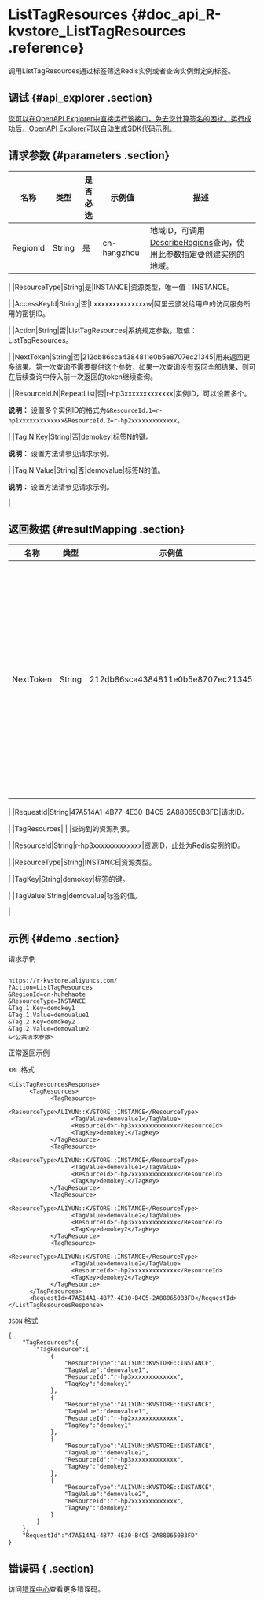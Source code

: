 # ListTagResources {#doc_api_R-kvstore_ListTagResources .reference}

调用ListTagResources通过标签筛选Redis实例或者查询实例绑定的标签。

## 调试 {#api_explorer .section}

[您可以在OpenAPI Explorer中直接运行该接口，免去您计算签名的困扰。运行成功后，OpenAPI Explorer可以自动生成SDK代码示例。](https://api.aliyun.com/#product=R-kvstore&api=ListTagResources&type=RPC&version=2015-01-01)

## 请求参数 {#parameters .section}

|名称|类型|是否必选|示例值|描述|
|--|--|----|---|--|
|RegionId|String|是|cn-hangzhou|地域ID，可调用[DescribeRegions](~~61012~~)查询，使用此参数指定要创建实例的地域。

 |
|ResourceType|String|是|INSTANCE|资源类型，唯一值：INSTANCE。

 |
|AccessKeyId|String|否|Lxxxxxxxxxxxxxxw|阿里云颁发给用户的访问服务所用的密钥ID。

 |
|Action|String|否|ListTagResources|系统规定参数，取值：ListTagResources。

 |
|NextToken|String|否|212db86sca4384811e0b5e8707ec21345|用来返回更多结果。第一次查询不需要提供这个参数，如果一次查询没有返回全部结果，则可在后续查询中传入前一次返回的token继续查询。

 |
|ResourceId.N|RepeatList|否|r-hp3xxxxxxxxxxxxx|实例ID，可以设置多个。

 **说明：** 设置多个实例ID的格式为`&ResourceId.1=r-hp1xxxxxxxxxxxxx&ResourceId.2=r-hp2xxxxxxxxxxxxx`。

 |
|Tag.N.Key|String|否|demokey|标签N的键。

 **说明：** 设置方法请参见请求示例。

 |
|Tag.N.Value|String|否|demovalue|标签N的值。

 **说明：** 设置方法请参见请求示例。

 |

## 返回数据 {#resultMapping .section}

|名称|类型|示例值|描述|
|--|--|---|--|
|NextToken|String|212db86sca4384811e0b5e8707ec21345|如果一次查询没有返回全部结果，则可在后续查询中传入前一次返回的token继续查询。

 |
|RequestId|String|47A514A1-4B77-4E30-B4C5-2A880650B3FD|请求ID。

 |
|TagResources| | |查询到的资源列表。

 |
|ResourceId|String|r-hp3xxxxxxxxxxxxx|资源ID，此处为Redis实例的ID。

 |
|ResourceType|String|INSTANCE|资源类型。

 |
|TagKey|String|demokey|标签的键。

 |
|TagValue|String|demovalue|标签的值。

 |

## 示例 {#demo .section}

请求示例

``` {#request_demo}

https://r-kvstore.aliyuncs.com/
?Action=ListTagResources
&RegionId=cn-huhehaote
&ResourceType=INSTANCE
&Tag.1.Key=demokey1
&Tag.1.Value=demovalue1
&Tag.2.Key=demokey2
&Tag.2.Value=demovalue2
&<公共请求参数>

```

正常返回示例

`XML` 格式

``` {#xml_return_success_demo}
<ListTagResourcesResponse>
	  <TagResources>
		    <TagResource>
			      <ResourceType>ALIYUN::KVSTORE::INSTANCE</ResourceType>
			      <TagValue>demovalue1</TagValue>
			      <ResourceId>r-hp3xxxxxxxxxxxxx</ResourceId>
			      <TagKey>demokey1</TagKey>
		    </TagResource>
		    <TagResource>
			      <ResourceType>ALIYUN::KVSTORE::INSTANCE</ResourceType>
			      <TagValue>demovalue1</TagValue>
			      <ResourceId>r-hp2xxxxxxxxxxxxx</ResourceId>
			      <TagKey>demokey1</TagKey>
		    </TagResource>
		    <TagResource>
			      <ResourceType>ALIYUN::KVSTORE::INSTANCE</ResourceType>
			      <TagValue>demovalue2</TagValue>
			      <ResourceId>r-hp3xxxxxxxxxxxxx</ResourceId>
			      <TagKey>demokey2</TagKey>
		    </TagResource>
		    <TagResource>
			      <ResourceType>ALIYUN::KVSTORE::INSTANCE</ResourceType>
			      <TagValue>demovalue2</TagValue>
			      <ResourceId>r-hp2xxxxxxxxxxxxx</ResourceId>
			      <TagKey>demokey2</TagKey>
		    </TagResource>
	  </TagResources>
	  <RequestId>47A514A1-4B77-4E30-B4C5-2A880650B3FD</RequestId>
</ListTagResourcesResponse>
```

`JSON` 格式

``` {#json_return_success_demo}
{
	"TagResources":{
		"TagResource":[
			{
				"ResourceType":"ALIYUN::KVSTORE::INSTANCE",
				"TagValue":"demovalue1",
				"ResourceId":"r-hp3xxxxxxxxxxxxx",
				"TagKey":"demokey1"
			},
			{
				"ResourceType":"ALIYUN::KVSTORE::INSTANCE",
				"TagValue":"demovalue1",
				"ResourceId":"r-hp2xxxxxxxxxxxxx",
				"TagKey":"demokey1"
			},
			{
				"ResourceType":"ALIYUN::KVSTORE::INSTANCE",
				"TagValue":"demovalue2",
				"ResourceId":"r-hp3xxxxxxxxxxxxx",
				"TagKey":"demokey2"
			},
			{
				"ResourceType":"ALIYUN::KVSTORE::INSTANCE",
				"TagValue":"demovalue2",
				"ResourceId":"r-hp2xxxxxxxxxxxxx",
				"TagKey":"demokey2"
			}
		]
	},
	"RequestId":"47A514A1-4B77-4E30-B4C5-2A880650B3FD"
}
```

## 错误码 { .section}

访问[错误中心](https://error-center.aliyun.com/status/product/R-kvstore)查看更多错误码。

